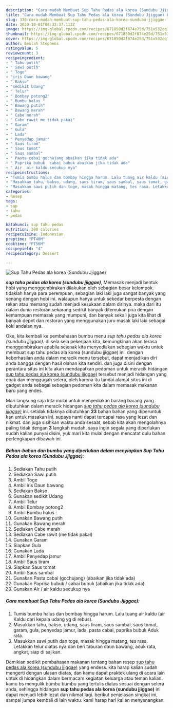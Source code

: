 ```yaml
---
description: "Cara mudah Membuat Sup Tahu Pedas ala korea (Sundubu Jjiggae) Lezat"
title: "Cara mudah Membuat Sup Tahu Pedas ala korea (Sundubu Jjiggae) Lezat"
slug: 370-cara-mudah-membuat-sup-tahu-pedas-ala-korea-sundubu-jjiggae-lezat
date: 2020-10-01T08:32:37.112Z
image: https://img-global.cpcdn.com/recipes/671850d2f874e25d/751x532cq70/sup-tahu-pedas-ala-korea-sundubu-jjiggae-foto-resep-utama.jpg
thumbnail: https://img-global.cpcdn.com/recipes/671850d2f874e25d/751x532cq70/sup-tahu-pedas-ala-korea-sundubu-jjiggae-foto-resep-utama.jpg
cover: https://img-global.cpcdn.com/recipes/671850d2f874e25d/751x532cq70/sup-tahu-pedas-ala-korea-sundubu-jjiggae-foto-resep-utama.jpg
author: Beulah Stephens
ratingvalue: 5
reviewcount: 3
recipeingredient:
- " Tahu putih"
- " Sawi putih"
- " Toge"
- "iris Daun bawang"
- " Bakso"
- "sedikit Udang"
- " Telur"
- " Bombay potong2"
- " Bumbu halus "
- " Bawang putih"
- " Bawang merah"
- " Cabe merah"
- " Cabe rawit me tidak pakai"
- " Garam"
- " Gula"
- " Lada"
- " Penyedap jamur"
- " Saus tiram"
- " Saus tomat"
- " Saus sambal"
- " Pasta cabai gochujang abaikan jika tidak ada"
- " Paprika bubuk  cabai bubuk abaikan jika tidak ada"
- " Air  air kaldu secukup nya"
recipeinstructions:
- "Tumis bumbu halus dan bombay hingga harum. Lalu tuang air kaldu (air Kaldu dari kepala udang yg di rebus)."
- "Masukkan tahu, bakso, udang, saus tiram, saus sambal, saus tomat, garam, gula, penyedap jamur, lada, pasta cabai, paprika bubuk Aduk rata."
- "Masukkan sawi putih dan toge, masak hingga matang, tes rasa. Letakkan telur diatas nya dan beri taburan daun bawang, aduk rata, angkat, siap di sajikan."
categories:
- Resep
tags:
- sup
- tahu
- pedas

katakunci: sup tahu pedas 
nutrition: 208 calories
recipecuisine: Indonesian
preptime: "PT40M"
cooktime: "PT56M"
recipeyield: "4"
recipecategory: Dessert

---
```



![Sup Tahu Pedas ala korea (Sundubu Jjiggae)](https://img-global.cpcdn.com/recipes/671850d2f874e25d/751x532cq70/sup-tahu-pedas-ala-korea-sundubu-jjiggae-foto-resep-utama.jpg)

<b><i>sup tahu pedas ala korea (sundubu jjiggae)</i></b>, Memasak menjadi bentuk hobi yang menggembirakan dilakukan oleh sebagian besar kelompok. tidaklah hanya para perempuan, sebagian laki laki juga sangat banyak yang senang dengan hobi ini. walaupun hanya untuk sekedar berpesta dengan rekan atau memang sudah menjadi kesukaan dalam dirinya. maka dari itu dalam dunia restoran sekarang sedikit banyak ditemukan pria dengan kemampuan memasak yang mumpuni, dan banyak sekali juga kita lihat di banyak depot dan restoran yang menggunakan juru masak laki laki sebagai koki andalan nya.

Oke, kita kembali ke pembahasan bumbu menu <i>sup tahu pedas ala korea (sundubu jjiggae)</i>. di sela sela pekerjaan kita, kemungkinan akan terasa menggembirakan apabila sejenak kita menyediakan sebagian waktu untuk membuat sup tahu pedas ala korea (sundubu jjiggae) ini. dengan keberhasilan anda dalam meracik menu tersebut, dapat menjadikan diri anda bangga dengan hasil olahan kita sendiri. dan juga disini dengan perantara situs ini kita akan mendapatkan pedoman untuk meracik hidangan <u>sup tahu pedas ala korea (sundubu jjiggae)</u> tersebut menjadi hidangan yang enak dan menggugah selera, oleh karena itu tandai alamat situs ini di gadget anda sebagai sebagian pedoman kita dalam memasak makanan baru yang endes.




Mari langsung saja kita mulai untuk menyediakan barang barang yang dibutuhkan dalam meracik hidangan <u><i>sup tahu pedas ala korea (sundubu jjiggae)</i></u> ini. setidak tidaknya dibutuhkan <b>23</b> bahan bahan yang diperuntuk kan untuk masakan ini. supaya nanti dapat tercapai rasa yang lezat dan nikmat. dan juga sisihkan waktu anda sesaat, sebab kita akan mengolahnya paling tidak dengan <b>3</b> langkah mudah. saya ingin segala yang diperlukan sudah kalian punyai disini, yuk mari kita mulai dengan mencatat dulu bahan perlengkapan dibawah ini.

<!--inarticleads1-->

##### Bahan-bahan dan bumbu yang diperlukan dalam menyiapkan Sup Tahu Pedas ala korea (Sundubu Jjiggae):

1. Sediakan  Tahu putih
1. Sediakan  Sawi putih
1. Ambil  Toge
1. Ambil iris Daun bawang
1. Sediakan  Bakso
1. Gunakan sedikit Udang
1. Ambil  Telur
1. Ambil  Bombay potong2
1. Ambil  Bumbu halus :
1. Gunakan  Bawang putih
1. Gunakan  Bawang merah
1. Sediakan  Cabe merah
1. Sediakan  Cabe rawit (me tidak pakai)
1. Gunakan  Garam
1. Siapkan  Gula
1. Gunakan  Lada
1. Ambil  Penyedap jamur
1. Ambil  Saus tiram
1. Siapkan  Saus tomat
1. Ambil  Saus sambal
1. Gunakan  Pasta cabai (gochujang) (abaikan jika tidak ada)
1. Gunakan  Paprika bubuk / cabai bubuk (abaikan jika tidak ada)
1. Gunakan  Air / air kaldu secukup nya




<!--inarticleads2-->

##### Cara membuat Sup Tahu Pedas ala korea (Sundubu Jjiggae):

1. Tumis bumbu halus dan bombay hingga harum. Lalu tuang air kaldu (air Kaldu dari kepala udang yg di rebus).
1. Masukkan tahu, bakso, udang, saus tiram, saus sambal, saus tomat, garam, gula, penyedap jamur, lada, pasta cabai, paprika bubuk Aduk rata.
1. Masukkan sawi putih dan toge, masak hingga matang, tes rasa. Letakkan telur diatas nya dan beri taburan daun bawang, aduk rata, angkat, siap di sajikan.




Demikian sedikit pembahasan makanan tentang bahan resep <u>sup tahu pedas ala korea (sundubu jjiggae)</u> yang endess. kita harap kalian sudah mengerti dengan ulasan diatas, dan kamu dapat praktek ulang di acara lain untuk di hidangkan dalam bermacam kegiatan keluarga atau teman kalian. kamu bs mengulik bumbu bumbu yang tertulis diatas sesuai dengan selera anda, sehingga hidangan <b>sup tahu pedas ala korea (sundubu jjiggae)</b> ini dapat menjadi lebih lezat dan nikmat lagi. berikut penjelasan singkat ini, sampai jumpa kembali di lain waktu. kami harap hari kalian menyenangkan.
